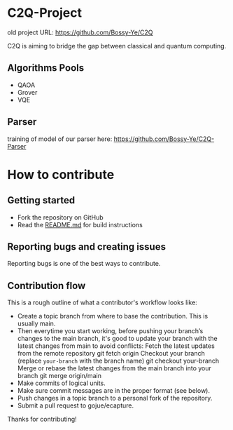 # C2Q-Project
old project URL: https://github.com/Bossy-Ye/C2Q

C2Q is aiming to bridge the gap between classical and quantum computing.

## Algorithms Pools
- QAOA
- Grover
- VQE
## Parser
training of model of our parser here: https://github.com/Bossy-Ye/C2Q-Parser

# How to contribute

## Getting started

- Fork the repository on GitHub
- Read the [README.md](./README.md) for build instructions

## Reporting bugs and creating issues

Reporting bugs is one of the best ways to contribute. 

## Contribution flow

This is a rough outline of what a contributor's workflow looks like:

- Create a topic branch from where to base the contribution. This is usually main.
- Then everytime you start working, before pushing your branch’s changes to the main branch, it's good to update your branch with the latest changes from main to avoid conflicts:
Fetch the latest updates from the remote repository
git fetch origin
Checkout your branch (replace `your-branch` with the branch name)
git checkout your-branch
Merge or rebase the latest changes from the main branch into your branch
git merge origin/main
- Make commits of logical units.
- Make sure commit messages are in the proper format (see below).
- Push changes in a topic branch to a personal fork of the repository.
- Submit a pull request to gojue/ecapture.

[//]: # (- The PR must receive a LGTM from two maintainers found in the MAINTAINERS file.)

Thanks for contributing!
